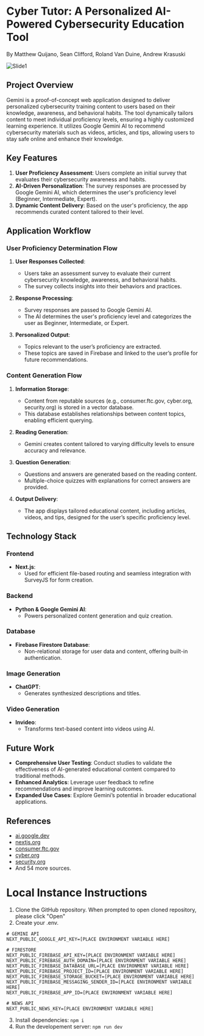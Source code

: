 # Cyber Tutor: A Personalized AI-Powered Cybersecurity Education Tool
By Matthew Quijano, Sean Clifford, Roland Van Duine​, Andrew Krasuski

![Slide1](https://github.com/user-attachments/assets/44c66f81-b013-42f4-805c-aa06fc8f2c21)

## Project Overview
Gemini is a proof-of-concept web application designed to deliver personalized cybersecurity training content to users based on their knowledge, awareness, and behavioral habits. The tool dynamically tailors content to meet individual proficiency levels, ensuring a highly customized learning experience. It utilizes Google Gemini AI to recommend cybersecurity materials such as videos, articles, and tips, allowing users to stay safe online and enhance their knowledge.

## Key Features
1. **User Proficiency Assessment**: Users complete an initial survey that evaluates their cybersecurity awareness and habits.
2. **AI-Driven Personalization**: The survey responses are processed by Google Gemini AI, which determines the user's proficiency level (Beginner, Intermediate, Expert).
3. **Dynamic Content Delivery**: Based on the user's proficiency, the app recommends curated content tailored to their level.

## Application Workflow
### User Proficiency Determination Flow
1. **User Responses Collected**:
   - Users take an assessment survey to evaluate their current cybersecurity knowledge, awareness, and behavioral habits.
   - The survey collects insights into their behaviors and practices.

2. **Response Processing**:
   - Survey responses are passed to Google Gemini AI.
   - The AI determines the user's proficiency level and categorizes the user as Beginner, Intermediate, or Expert.

3. **Personalized Output**:
   - Topics relevant to the user’s proficiency are extracted.
   - These topics are saved in Firebase and linked to the user’s profile for future recommendations.

### Content Generation Flow
1. **Information Storage**:
   - Content from reputable sources (e.g., consumer.ftc.gov, cyber.org, security.org) is stored in a vector database.
   - This database establishes relationships between content topics, enabling efficient querying.

2. **Reading Generation**:
   - Gemini creates content tailored to varying difficulty levels to ensure accuracy and relevance.

3. **Question Generation**:
   - Questions and answers are generated based on the reading content.
   - Multiple-choice quizzes with explanations for correct answers are provided.

4. **Output Delivery**:
   - The app displays tailored educational content, including articles, videos, and tips, designed for the user’s specific proficiency level.

## Technology Stack
### Frontend
- **Next.js**:
  - Used for efficient file-based routing and seamless integration with SurveyJS for form creation.

### Backend
- **Python & Google Gemini AI**:
  - Powers personalized content generation and quiz creation.

### Database
- **Firebase Firestore Database**:
  - Non-relational storage for user data and content, offering built-in authentication.

### Image Generation
- **ChatGPT**:
  - Generates synthesized descriptions and titles.

### Video Generation
- **Invideo**:
  - Transforms text-based content into videos using AI.

## Future Work
- **Comprehensive User Testing**: Conduct studies to validate the effectiveness of AI-generated educational content compared to traditional methods.
- **Enhanced Analytics**: Leverage user feedback to refine recommendations and improve learning outcomes.
- **Expanded Use Cases**: Explore Gemini’s potential in broader educational applications.

## References
- [ai.google.dev](https://ai.google.dev)
- [nextjs.org](https://nextjs.org)
- [consumer.ftc.gov](https://consumer.ftc.gov)
- [cyber.org](https://cyber.org)
- [security.org](https://security.org)
- And 54 more sources.


# Local Instance Instructions

1. Clone the GitHub repository. When prompted to open cloned repository, please click "Open"
2. Create your .env.

```dotenv
# GEMINI API
NEXT_PUBLIC_GOOGLE_API_KEY=[PLACE ENVIRONMENT VARIABLE HERE]

# FIRESTORE
NEXT_PUBLIC_FIREBASE_API_KEY=[PLACE ENVIRONMENT VARIABLE HERE]
NEXT_PUBLIC_FIREBASE_AUTH_DOMAIN=[PLACE ENVIRONMENT VARIABLE HERE]
NEXT_PUBLIC_FIREBASE_DATABASE_URL=[PLACE ENVIRONMENT VARIABLE HERE]
NEXT_PUBLIC_FIREBASE_PROJECT_ID=[PLACE ENVIRONMENT VARIABLE HERE]
NEXT_PUBLIC_FIREBASE_STORAGE_BUCKET=[PLACE ENVIRONMENT VARIABLE HERE]
NEXT_PUBLIC_FIREBASE_MESSAGING_SENDER_ID=[PLACE ENVIRONMENT VARIABLE HERE]
NEXT_PUBLIC_FIREBASE_APP_ID=[PLACE ENVIRONMENT VARIABLE HERE]

# NEWS API
NEXT_PUBLIC_NEWS_KEY=[PLACE ENVIRONMENT VARIABLE HERE]
```

3. Install dependencies: `npm i`
4. Run the developement server: `npm run dev`
